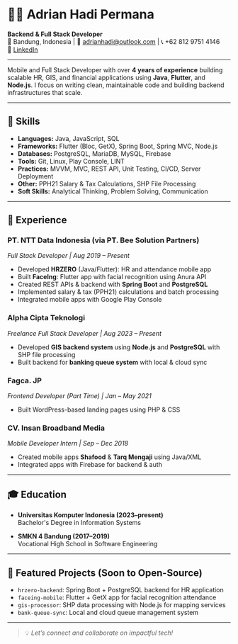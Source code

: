 # 👨‍💻 Adrian Hadi Permana

**Backend & Full Stack Developer**  
📍 Bandung, Indonesia | 📧 adrianhadi@outlook.com | 📞 +62 812 9751 4146  
🔗 [LinkedIn](https://www.linkedin.com/in/adrianhadipermana)

---

Mobile and Full Stack Developer with over **4 years of experience** building scalable HR, GIS, and financial applications using **Java**, **Flutter**, and **Node.js**. I focus on writing clean, maintainable code and building backend infrastructures that scale.

---

## 🔧 Skills

- **Languages:** Java, JavaScript, SQL  
- **Frameworks:** Flutter (Bloc, GetX), Spring Boot, Spring MVC, Node.js  
- **Databases:** PostgreSQL, MariaDB, MySQL, Firebase  
- **Tools:** Git, Linux, Play Console, LINT  
- **Practices:** MVVM, MVC, REST API, Unit Testing, CI/CD, Server Deployment  
- **Other:** PPH21 Salary & Tax Calculations, SHP File Processing  
- **Soft Skills:** Analytical Thinking, Problem Solving, Communication  

---

## 💼 Experience

### PT. NTT Data Indonesia (via PT. Bee Solution Partners)  
*Full Stack Developer | Aug 2019 – Present*  
- Developed **HRZERO** (Java/Flutter): HR and attendance mobile app  
- Built **FaceIng**: Flutter app with facial recognition using Anura API  
- Created REST APIs & backend with **Spring Boot** and **PostgreSQL**  
- Implemented salary & tax (PPH21) calculations and batch processing  
- Integrated mobile apps with Google Play Console  

### Alpha Cipta Teknologi  
*Freelance Full Stack Developer | Aug 2023 – Present*  
- Developed **GIS backend system** using **Node.js** and **PostgreSQL** with SHP file processing  
- Built backend for **banking queue system** with local & cloud sync  

### Fagca. JP  
*Frontend Developer (Part Time) | Jan – May 2021*  
- Built WordPress-based landing pages using PHP & CSS  

### CV. Insan Broadband Media  
*Mobile Developer Intern | Sep – Dec 2018*  
- Created mobile apps **Shafood** & **Tarq Mengaji** using Java/XML  
- Integrated apps with Firebase for backend & auth  

---

## 🎓 Education

- **Universitas Komputer Indonesia (2023–present)**  
  Bachelor's Degree in Information Systems  

- **SMKN 4 Bandung (2017–2019)**  
  Vocational High School in Software Engineering  

---

## 📌 Featured Projects (Soon to Open-Source)

- `hrzero-backend`: Spring Boot + PostgreSQL backend for HR application  
- `faceing-mobile`: Flutter + GetX app for facial recognition attendance  
- `gis-processor`: SHP data processing with Node.js for mapping services  
- `bank-queue-sync`: Local and cloud queue management system  

---

> 💡 *Let’s connect and collaborate on impactful tech!*

